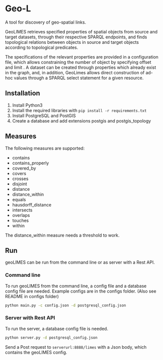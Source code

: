# Geo-L

A tool for discovery of geo-spatial links.

GeoLIMES retrieves specified properties of spatial objects from source and target datasets, through their respective SPARQL endpoints, and finds topological relations between objects in source and target objects according to topological predicates.

The specifications of the relevant properties are provided in a configuration file, which allows constraining the number of object by specifying offset and limit . A dataset can be created through properties which already exist in the graph, and, in addition, GeoLimes allows direct construction of ad-hoc values through a SPARQL select statement for a given resource.

## Installation

1. Install Python3
2. Install the required libraries with `pip install -r requirements.txt`
3. Install PostgreSQL and PostGIS
4. Create a database and add extensions postgis and postgis_topology

## Measures

The following measures are supported:

- contains
- contains_properly
- covered_by
- covers
- crosses
- disjoint
- distance
- distance_within
- equals
- hausdorff_distance
- intersects
- overlaps
- touches
- within

The distance_within measure needs a threshold to work.

## Run
geoLIMES can be run from the command line or as server with a Rest API.

### Command line

To run geoLIMES from the command line, a config file and a database config file are needed. Example configs are in the configs folder. (Also see README in configs folder)
```bash
python main.py -c config.json -d postgresql_config.json
```

### Server with Rest API

To run the server, a database config file is needed.

```bash
python server.py -d postgresql_config.json
```

Send a Post request to `serverurl:8888/limes` with a Json body, which contains the geoLIMES config.
